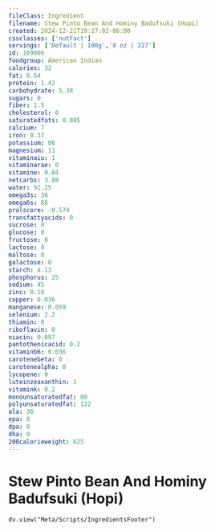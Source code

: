 ```yaml
---
fileClass: Ingredient
filename: Stew Pinto Bean And Hominy Badufsuki (Hopi)
created: 2024-12-21T19:27:02-06:00
cssclasses: ['nutFact']
servings: ['Default | 100g','8 oz | 227']
id: 169006
foodgroup: American Indian
calories: 32
fat: 0.54
protein: 1.42
carbohydrate: 5.38
sugars: 0
fiber: 1.5
cholesterol: 0
saturatedfats: 0.085
calcium: 7
iron: 0.37
potassium: 86
magnesium: 11
vitaminaiu: 1
vitaminarae: 0
vitamine: 0.04
netcarbs: 3.88
water: 92.25
omega3s: 36
omega6s: 86
pralscore: -0.574
transfattyacids: 0
sucrose: 0
glucose: 0
fructose: 0
lactose: 0
maltose: 0
galactose: 0
starch: 4.13
phosphorus: 25
sodium: 45
zinc: 0.18
copper: 0.036
manganese: 0.059
selenium: 2.2
thiamin: 0
riboflavin: 0
niacin: 0.097
pantothenicacid: 0.2
vitaminb6: 0.036
carotenebeta: 0
carotenealpha: 0
lycopene: 0
luteinzeaxanthin: 1
vitamink: 0.2
monounsaturatedfat: 80
polyunsaturatedfat: 122
ala: 36
epa: 0
dpa: 0
dha: 0
200calorieweight: 625
---
```


# Stew Pinto Bean And Hominy Badufsuki (Hopi)

```dataviewjs
dv.view("Meta/Scripts/IngredientsFooter")
```